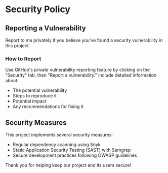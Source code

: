 # Security Policy

## Reporting a Vulnerability
Report to me privately if you believe you've found a security vulnerability in this project.

### How to Report
Use GitHub's private vulnerability reporting feature by clicking on the "Security" tab, then "Report a vulnerability."
Include detailed information about:
- The potential vulnerability
- Steps to reproduce it
- Potential impact
- Any recommendations for fixing it

## Security Measures
This project implements several security measures:

- Regular dependency scanning using Snyk
- Static Application Security Testing (SAST) with Semgrep
- Secure development practices following OWASP guidelines

Thank you for helping keep our project and its users secure!

